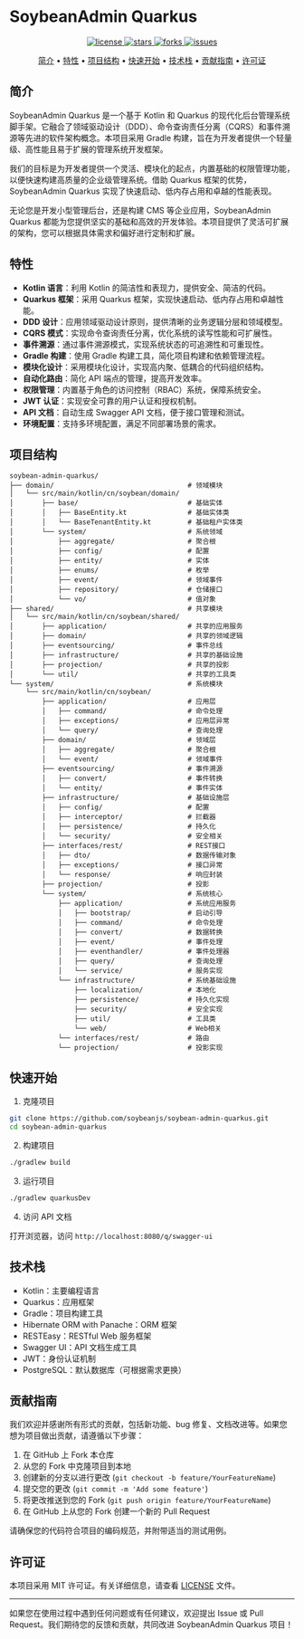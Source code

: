 # SoybeanAdmin Quarkus

<p align="center">
  <a href="https://github.com/soybeanjs/soybean-admin-quarkus/blob/main/LICENSE">
    <img src="https://img.shields.io/badge/license-MIT-blue.svg" alt="license"/>
  </a>
  <a href="https://github.com/soybeanjs/soybean-admin-quarkus/stargazers">
    <img src="https://img.shields.io/github/stars/soybeanjs/soybean-admin-quarkus.svg" alt="stars"/>
  </a>
  <a href="https://github.com/soybeanjs/soybean-admin-quarkus/network/members">
    <img src="https://img.shields.io/github/forks/soybeanjs/soybean-admin-quarkus.svg" alt="forks"/>
  </a>
  <a href="https://github.com/soybeanjs/soybean-admin-quarkus/issues">
    <img src="https://img.shields.io/github/issues/soybeanjs/soybean-admin-quarkus.svg" alt="issues"/>
  </a>
</p>

<p align="center">
  <a href="#简介">简介</a> •
  <a href="#特性">特性</a> •
  <a href="#项目结构">项目结构</a> •
  <a href="#快速开始">快速开始</a> •
  <a href="#技术栈">技术栈</a> •
  <a href="#贡献指南">贡献指南</a> •
  <a href="#许可证">许可证</a>
</p>

## 简介

SoybeanAdmin Quarkus 是一个基于 Kotlin 和 Quarkus 的现代化后台管理系统脚手架。它融合了领域驱动设计（DDD）、命令查询责任分离（CQRS）和事件溯源等先进的软件架构概念。本项目采用 Gradle 构建，旨在为开发者提供一个轻量级、高性能且易于扩展的管理系统开发框架。

我们的目标是为开发者提供一个灵活、模块化的起点，内置基础的权限管理功能，以便快速构建高质量的企业级管理系统。借助 Quarkus 框架的优势，SoybeanAdmin Quarkus 实现了快速启动、低内存占用和卓越的性能表现。

无论您是开发小型管理后台，还是构建 CMS 等企业应用，SoybeanAdmin Quarkus 都能为您提供坚实的基础和高效的开发体验。本项目提供了灵活可扩展的架构，您可以根据具体需求和偏好进行定制和扩展。

## 特性

- **Kotlin 语言**：利用 Kotlin 的简洁性和表现力，提供安全、简洁的代码。
- **Quarkus 框架**：采用 Quarkus 框架，实现快速启动、低内存占用和卓越性能。
- **DDD 设计**：应用领域驱动设计原则，提供清晰的业务逻辑分层和领域模型。
- **CQRS 模式**：实现命令查询责任分离，优化系统的读写性能和可扩展性。
- **事件溯源**：通过事件溯源模式，实现系统状态的可追溯性和可重现性。
- **Gradle 构建**：使用 Gradle 构建工具，简化项目构建和依赖管理流程。
- **模块化设计**：采用模块化设计，实现高内聚、低耦合的代码组织结构。
- **自动化路由**：简化 API 端点的管理，提高开发效率。
- **权限管理**：内置基于角色的访问控制（RBAC）系统，保障系统安全。
- **JWT 认证**：实现安全可靠的用户认证和授权机制。
- **API 文档**：自动生成 Swagger API 文档，便于接口管理和测试。
- **环境配置**：支持多环境配置，满足不同部署场景的需求。

## 项目结构

```
soybean-admin-quarkus/
├── domain/                                 # 领域模块
│   └── src/main/kotlin/cn/soybean/domain/
│       ├── base/                           # 基础实体
│       │   ├── BaseEntity.kt               # 基础实体类
│       │   └── BaseTenantEntity.kt         # 基础租户实体类
│       └── system/                         # 系统领域
│           ├── aggregate/                  # 聚合根
│           ├── config/                     # 配置
│           ├── entity/                     # 实体
│           ├── enums/                      # 枚举
│           ├── event/                      # 领域事件
│           ├── repository/                 # 仓储接口
│           └── vo/                         # 值对象
├── shared/                                 # 共享模块
│   └── src/main/kotlin/cn/soybean/shared/
│       ├── application/                    # 共享的应用服务
│       ├── domain/                         # 共享的领域逻辑
│       ├── eventsourcing/                  # 事件总线
│       ├── infrastructure/                 # 共享的基础设施
│       ├── projection/                     # 共享的投影
│       └── util/                           # 共享的工具类
└── system/                                 # 系统模块
    └── src/main/kotlin/cn/soybean/
        ├── application/                    # 应用层
        │   ├── command/                    # 命令处理
        │   ├── exceptions/                 # 应用层异常
        │   └── query/                      # 查询处理
        ├── domain/                         # 领域层
        │   ├── aggregate/                  # 聚合根
        │   └── event/                      # 领域事件
        ├── eventsourcing/                  # 事件溯源
        │   ├── convert/                    # 事件转换
        │   └── entity/                     # 事件实体
        ├── infrastructure/                 # 基础设施层
        │   ├── config/                     # 配置
        │   ├── interceptor/                # 拦截器
        │   ├── persistence/                # 持久化
        │   └── security/                   # 安全相关
        ├── interfaces/rest/                # REST接口
        │   ├── dto/                        # 数据传输对象
        │   ├── exceptions/                 # 接口异常
        │   └── response/                   # 响应封装
        ├── projection/                     # 投影
        └── system/                         # 系统核心
            ├── application/                # 系统应用服务
            │   ├── bootstrap/              # 启动引导
            │   ├── command/                # 命令处理
            │   ├── convert/                # 数据转换
            │   ├── event/                  # 事件处理
            │   ├── eventhandler/           # 事件处理器
            │   ├── query/                  # 查询处理
            │   └── service/                # 服务实现
            └── infrastructure/             # 系统基础设施
                ├── localization/           # 本地化
                ├── persistence/            # 持久化实现
                ├── security/               # 安全实现
                ├── util/                   # 工具类
                └── web/                    # Web相关
            └── interfaces/rest/            # 路由
            └── projection/                 # 投影实现
```

## 快速开始

1. 克隆项目

```bash
git clone https://github.com/soybeanjs/soybean-admin-quarkus.git
cd soybean-admin-quarkus
```

2. 构建项目

```bash
./gradlew build
```

3. 运行项目

```bash
./gradlew quarkusDev
```

4. 访问 API 文档

打开浏览器，访问 `http://localhost:8080/q/swagger-ui`

## 技术栈

- Kotlin：主要编程语言
- Quarkus：应用框架
- Gradle：项目构建工具
- Hibernate ORM with Panache：ORM 框架
- RESTEasy：RESTful Web 服务框架
- Swagger UI：API 文档生成工具
- JWT：身份认证机制
- PostgreSQL：默认数据库（可根据需求更换）

## 贡献指南

我们欢迎并感谢所有形式的贡献，包括新功能、bug 修复、文档改进等。如果您想为项目做出贡献，请遵循以下步骤：

1. 在 GitHub 上 Fork 本仓库
2. 从您的 Fork 中克隆项目到本地
3. 创建新的分支以进行更改 (`git checkout -b feature/YourFeatureName`)
4. 提交您的更改 (`git commit -m 'Add some feature'`)
5. 将更改推送到您的 Fork (`git push origin feature/YourFeatureName`)
6. 在 GitHub 上从您的 Fork 创建一个新的 Pull Request

请确保您的代码符合项目的编码规范，并附带适当的测试用例。

## 许可证

本项目采用 MIT 许可证。有关详细信息，请查看 [LICENSE](LICENSE) 文件。

---

如果您在使用过程中遇到任何问题或有任何建议，欢迎提出 Issue 或 Pull Request。我们期待您的反馈和贡献，共同改进 SoybeanAdmin Quarkus 项目！
